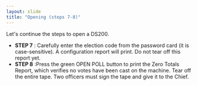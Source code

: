 ```yaml
---
layout: slide
title: "Opening (steps 7-8)"
---
```


Let&#39;s continue the steps to open a DS200.

- **STEP 7** : Carefully enter the election code from the password card (it is case-sensitive). A configuration report will print. Do not tear off this report yet.
- **STEP 8** :Press the green OPEN POLL button to print the Zero Totals Report, which verifies no votes have been cast on the machine. Tear off the entire tape. Two officers must sign the tape and give it to the Chief.